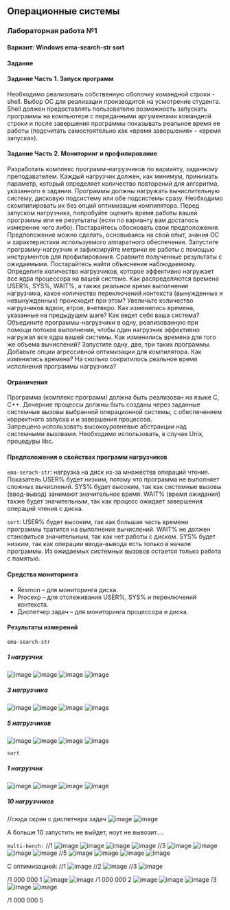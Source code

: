 ## Операционные системы 
### Лабораторная работа №1
#### Вариант: Windows ema-search-str sort </br>
#### Задание </br>
#### Задание Часть 1. Запуск программ </br>

Необходимо реализовать собственную оболочку командной строки - shell. Выбор ОС для реализации производится на усмотрение студента. Shell должен предоставлять пользователю возможность запускать программы на компьютере с 
переданными аргументами командной строки и после завершения программы показывать реальное время ее работы (подсчитать самостоятельно как «время завершения» – «время запуска»). </br>

#### Задание Часть 2. Мониторинг и профилирование </br>

Разработать комплекс программ-нагрузчиков по варианту, заданному преподавателем. Каждый нагрузчик должен, как минимум, принимать параметр, который определяет количество повторений для алгоритма, указанного в задании. 
Программы должны нагружать вычислительную систему, дисковую подсистему или обе подсистемы сразу. Необходимо скомпилировать их без опций оптимизации компилятора.
Перед запуском нагрузчика, попробуйте оценить время работы вашей программы или ее результаты (если по варианту вам досталось измерение чего либо).
Постарайтесь обосновать свои предположения. Предположение можно сделать, основываясь на свой опыт, знания ОС и характеристики используемого аппаратного обеспечения.
Запустите программу-нагрузчик и зафиксируйте метрики ее работы с помощью инструментов для профилирования. Сравните полученные результаты с ожидаемыми. Постарайтесь найти объяснение наблюдаемому.
Определите количество нагрузчиков, которое эффективно нагружает все ядра процессора на вашей системе. Как распределяются времена  USER%, SYS%, WAIT%, а 
также реальное время выполнения нагрузчика, какое количество переключений контекста (вынужденных и невынужденных) происходит при этом?
Увеличьте количество нагрузчиков вдвое, втрое, вчетверо. Как изменились времена, указанные на предыдущем шаге? Как ведет себя ваша система?
Объедините программы-нагрузчики в одну, реализованную при помощи потоков выполнения, чтобы один нагрузчик эффективно нагружал все ядра вашей системы. 
Как изменились времена для того же объема вычислений? Запустите одну, две, три таких программы.
Добавьте опции агрессивной оптимизации для компилятора. Как изменились времена? На сколько сократилось реальное время исполнения программы нагрузчика? </br>

#### Ограничения

Программа (комплекс программ) должна быть реализован на языке C, C++.
Дочерние процессы должны быть созданы через заданные системные вызовы выбранной операционной системы, с обеспечением корректного запуска и и завершения процессов.  
Запрещено использовать высокоуровневые абстракции над системными вызовами. Необходимо использовать, в случае Unix, процедуры libc. </br>

#### Предположения о свойствах программ нагрузчиков
`ema-serach-str`: нагрузка на диск из-за множества операций чтения. Показатель USER% будет низким, потому что программа не выполняет сложных вычислений. 
SYS% будет высоким, так как системные вызовы (ввод-вывод) занимают значительное время. WAIT% (время ожидания) также будет значительным, так как процесс ожидает завершения операций чтения с диска. </br>

`sort`: USER% будет высоким, так как большая часть времени программы тратится на выполнение вычислений. WAIT% не должен становиться значительным, так как нет работы с диском. SYS% будет низким, так как операции ввода-вывода есть только в начале программы. Из ожидаемых системных вызовов остается только работа с памятью. </br>

#### Средства мониторинга
- Resmon – для мониторинга диска.
- Procexp – для отслеживания USER%, SYS% и переключений контекста.
- Диспетчер задач – для мониторинга процессора и диска.

 #### Результаты измерений
 `ema-search-str` 
##### 1 нагрузчик
![image](https://github.com/user-attachments/assets/ed0d49d0-d154-4d32-a183-b9c40453a4a6)
![image](https://github.com/user-attachments/assets/24002b28-f4ad-4bd7-acb2-d03608a461a5)
![image](https://github.com/user-attachments/assets/80b842ea-8ddd-428e-b4b7-3165b97a39bf)
![image](https://github.com/user-attachments/assets/411f4b8c-41e6-4e86-a089-385adc870d03)

##### 3 нагрузчика
![image](https://github.com/user-attachments/assets/248c61fc-209f-4f50-bb14-4025642c5c6c)
![image](https://github.com/user-attachments/assets/a439fa32-0875-4177-ae0d-e234ea5fc0c8)
![image](https://github.com/user-attachments/assets/bd9da691-f824-468a-8c12-6194a13f05a4)
![image](https://github.com/user-attachments/assets/128da663-112b-4e0f-9bc2-c8a36f04a8be)

##### 5 нагрузчиков
![image](https://github.com/user-attachments/assets/4edfcdf2-9d82-4df6-87f2-2306b7101dc1)
![image](https://github.com/user-attachments/assets/39280c9d-48f3-48e7-931e-8ee7cd9cc079)
![image](https://github.com/user-attachments/assets/8af1379b-de07-4e13-85ab-aeaf888fbec3)
![image](https://github.com/user-attachments/assets/149a0281-6e8e-4671-823a-cb91d72ddfac)

`sort`
##### 1 нагрузчик
![image](https://github.com/user-attachments/assets/f992008f-ef7e-4371-afc7-ba6e51b99a8b)
![image](https://github.com/user-attachments/assets/2dd123e4-bc29-4aac-877b-ad9d84c05253)
![image](https://github.com/user-attachments/assets/17fe6221-9869-46f6-830f-2c15bdeb5f58)
![image](https://github.com/user-attachments/assets/0cf572d2-91f5-4a4f-9a0b-7c75033f5b7e)
##### 10 нагрузчиков
//сюда скрин с диспетчера задач
![image](https://github.com/user-attachments/assets/ce4b6c57-f194-4b68-b400-18738a89bc5f)
![image](https://github.com/user-attachments/assets/3e4fe686-9bfa-466e-ae99-498df696f464)

А больше 10 запустить не выйдет, ноут не вывозит....


`multi-bench:`
//1
![image](https://github.com/user-attachments/assets/6e9ed31a-cc2a-4d8c-b433-e2e41eda23c1)
![image](https://github.com/user-attachments/assets/99a048b9-0ef3-49da-a907-61631daf116b)
![image](https://github.com/user-attachments/assets/3a5d7abd-6aed-48aa-a3d1-66c180835f29)
![image](https://github.com/user-attachments/assets/86f8cb89-72da-4c16-ba7c-6fddbbe8902f)
//3
![image](https://github.com/user-attachments/assets/93dac60c-04d0-4fbd-a7a0-ea252cb38827)
![image](https://github.com/user-attachments/assets/5ce8dbe5-b4d0-4b91-a813-04b7a7091a32)
![image](https://github.com/user-attachments/assets/955e9cbe-ab8a-4244-8403-a93ac70602ff)
![image](https://github.com/user-attachments/assets/3f1dbe50-520b-4883-ad43-f99d3450d85f)
//5
![image](https://github.com/user-attachments/assets/b1dc4c38-c8fb-4f64-9456-150d6cfbbafc)
![image](https://github.com/user-attachments/assets/5748efea-95a1-4c6a-9086-99aae3f341fc)
![image](https://github.com/user-attachments/assets/2ff6b5bd-0976-4cb3-8f19-e88340c9c492)
![image](https://github.com/user-attachments/assets/3d56decc-7474-4068-9b25-523d352231c0)

С оптимизацией:
//1
![image](https://github.com/user-attachments/assets/acacd58f-d3bd-44ae-8460-300aa18641bd)
//2
![image](https://github.com/user-attachments/assets/92e60733-1be4-42b2-a813-863e9a3ea551)
//3
![image](https://github.com/user-attachments/assets/6df0c4c0-f06a-4c09-b0b8-2ce7a162a381)

/1 000 000 1
![image](https://github.com/user-attachments/assets/2c9d6e42-1854-4801-9676-1b464ca1a536)
![image](https://github.com/user-attachments/assets/4a9d643e-444e-4f77-a905-8daafdf81e9a)
/1 000 000 2
![image](https://github.com/user-attachments/assets/465a24c3-dff6-4697-b490-15a7ae7bdd1d)
![image](https://github.com/user-attachments/assets/f0c0f6a3-480c-4ce6-b752-08ed4ae05bc4)
![image](https://github.com/user-attachments/assets/87a43cde-81a6-42cc-9c0a-0609b54c956e)
/3
![image](https://github.com/user-attachments/assets/c06791ad-f23f-4195-8010-1eb7d3cac234)
![image](https://github.com/user-attachments/assets/b530f36f-4b46-4da1-962a-70b06973dba7)



/1 000 000 5











